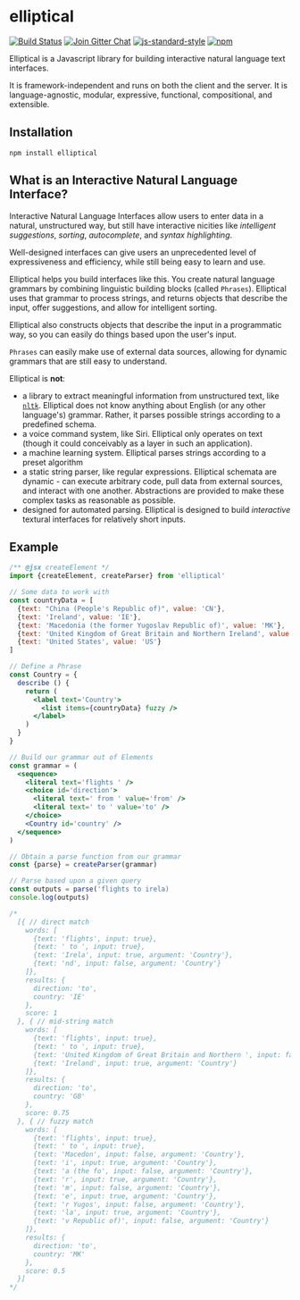 elliptical
======

[![Build Status](https://img.shields.io/travis/laconalabs/elliptical.svg?style=flat)](https://travis-ci.org/laconalabs/elliptical)
[![Join Gitter Chat](https://img.shields.io/badge/gitter-join%20chat-00DA75.svg)](https://gitter.im/laconalabs/elliptical)
[![js-standard-style](https://img.shields.io/badge/code%20style-standard-brightgreen.svg)](http://standardjs.com/)
[![npm](https://img.shields.io/npm/v/elliptical.svg)](https://www.npmjs.com/package/elliptical)

Elliptical is a Javascript library for building interactive natural
language text interfaces.

It is framework-independent and runs on both the client and the server.
It is language-agnostic, modular, expressive, functional,
compositional, and extensible.

## Installation

```
npm install elliptical
```

## What is an Interactive Natural Language Interface?

Interactive Natural Language Interfaces allow users to enter data in a natural,
unstructured way, but still have interactive nicities like
*intelligent suggestions*, *sorting*, *autocomplete*, and *syntax highlighting*.

Well-designed interfaces can give users an unprecedented level of
expressiveness and efficiency, while still being easy to learn and use.

Elliptical helps you build interfaces like this. You create natural language
grammars by combining linguistic building blocks (called `Phrases`).
Elliptical uses that grammar to process strings, and returns objects that
describe the input, offer suggestions, and allow for intelligent sorting.

Elliptical also constructs objects that describe the input in a programmatic
way, so you can easily do things based upon the user's input.

`Phrases` can easily make use of external data sources, allowing
for dynamic grammars that are still easy to understand.

Elliptical is **not**:

- a library to extract meaningful information from unstructured text,
  like [`nltk`](http://www.nltk.org/). Elliptical does not know anything about
  English (or any other language's) grammar. Rather, it parses
  possible strings according to a predefined schema.
- a voice command system, like Siri. Elliptical only operates on text
  (though it could conceivably as a layer in such an application).
- a machine learning system. Elliptical parses strings according to a preset
  algorithm
- a static string parser, like regular expressions. Elliptical schemata are
  dynamic - can execute arbitrary code, pull data from external sources, and
  interact with one another. Abstractions are provided to make these complex
  tasks as reasonable as possible.
- designed for automated parsing. Elliptical is designed to build
  *interactive* textural interfaces for relatively short inputs.

## Example

```jsx
/** @jsx createElement */
import {createElement, createParser} from 'elliptical'

// Some data to work with
const countryData = [
  {text: "China (People's Republic of)", value: 'CN'},
  {text: 'Ireland', value: 'IE'},
  {text: 'Macedonia (the former Yugoslav Republic of)', value: 'MK'},
  {text: 'United Kingdom of Great Britain and Northern Ireland', value: 'IE'},
  {text: 'United States', value: 'US'}
]

// Define a Phrase
const Country = {
  describe () {
    return (
      <label text='Country'>
        <list items={countryData} fuzzy />
      </label>
    )
  }
}

// Build our grammar out of Elements
const grammar = (
  <sequence>
    <literal text='flights ' />
    <choice id='direction'>
      <literal text=' from ' value='from' />
      <literal text=' to ' value='to' />
    </choice>
    <Country id='country' />
  </sequence>
)

// Obtain a parse function from our grammar
const {parse} = createParser(grammar)

// Parse based upon a given query
const outputs = parse('flights to irela)
console.log(outputs)

/*
  [{ // direct match
    words: [
      {text: 'flights', input: true},
      {text: ' to ', input: true},
      {text: 'Irela', input: true, argument: 'Country'},
      {text: 'nd', input: false, argument: 'Country'}
    ]},
    results: {
      direction: 'to',
      country: 'IE'
    },
    score: 1
  }, { // mid-string match
    words: [
      {text: 'flights', input: true},
      {text: ' to ', input: true},
      {text: 'United Kingdom of Great Britain and Northern ', input: false, argument: 'Country'},
      {text: 'Ireland', input: true, argument: 'Country'}
    ]},
    results: {
      direction: 'to',
      country: 'GB'
    },
    score: 0.75
  }, { // fuzzy match
    words: [
      {text: 'flights', input: true},
      {text: ' to ', input: true},
      {text: 'Macedon', input: false, argument: 'Country'},
      {text: 'i', input: true, argument: 'Country'},
      {text: 'a (the fo', input: false, argument: 'Country'},
      {text: 'r', input: true, argument: 'Country'},
      {text: 'm', input: false, argument: 'Country'},
      {text: 'e', input: true, argument: 'Country'},
      {text: 'r Yugos', input: false, argument: 'Country'},
      {text: 'la', input: true, argument: 'Country'},
      {text: 'v Republic of)', input: false, argument: 'Country'}
    ]},
    results: {
      direction: 'to',
      country: 'MK'
    },
    score: 0.5
  }]
*/
```

